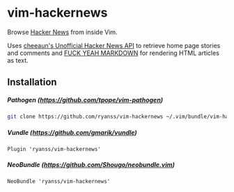 vim-hackernews
==============

Browse [Hacker News](https://news.ycombinator.com) from inside Vim.

Uses [cheeaun's Unofficial Hacker News API](https://github.com/cheeaun/node-hnapi)
to retrieve home page stories and comments and
[FUCK YEAH MARKDOWN](http://fuckyeahmarkdown.com) for rendering HTML articles
as text.


Installation
------------

##### Pathogen (https://github.com/tpope/vim-pathogen)
```bash
git clone https://github.com/ryanss/vim-hackernews ~/.vim/bundle/vim-hackernews
```

##### Vundle (https://github.com/gmarik/vundle)
```
Plugin 'ryanss/vim-hackernews'
```

##### NeoBundle (https://github.com/Shougo/neobundle.vim)
```
NeoBundle 'ryanss/vim-hackernews'
```
